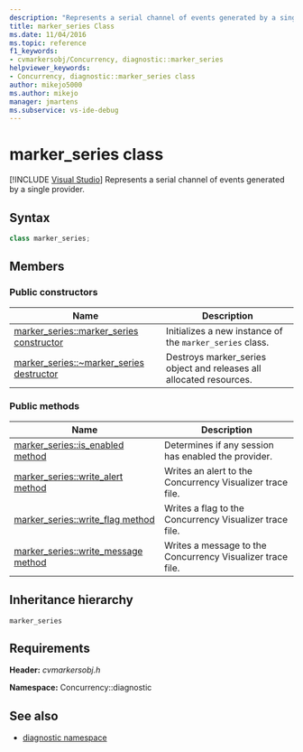```yaml
---
description: "Represents a serial channel of events generated by a single provider."
title: marker_series Class
ms.date: 11/04/2016
ms.topic: reference
f1_keywords: 
- cvmarkersobj/Concurrency, diagnostic::marker_series
helpviewer_keywords: 
- Concurrency, diagnostic::marker_series class
author: mikejo5000
ms.author: mikejo
manager: jmartens
ms.subservice: vs-ide-debug
---
```

# marker_series class

 [!INCLUDE [Visual Studio](~/includes/applies-to-version/vs-windows-only.md)]
Represents a serial channel of events generated by a single provider.

## Syntax

```cpp
class marker_series;
```

## Members

### Public constructors

|Name|Description|
|----------|-----------------|
|[marker_series::marker_series constructor](../profiling/marker-series-marker-series-constructor.md)|Initializes a new instance of the `marker_series` class.|
|[marker_series::~marker_series destructor](../profiling/marker-series-tilde-marker-series-destructor.md)|Destroys marker_series object and releases all allocated resources.|

### Public methods

|Name|Description|
|----------|-----------------|
|[marker_series::is_enabled method](../profiling/marker-series-is-enabled-method.md)|Determines if any session has enabled the provider.|
|[marker_series::write_alert method](../profiling/marker-series-write-alert-method.md)|Writes an alert to the Concurrency Visualizer trace file.|
|[marker_series::write_flag method](../profiling/marker-series-write-flag-method.md)|Writes a flag to the Concurrency Visualizer trace file.|
|[marker_series::write_message method](../profiling/marker-series-write-message-method.md)|Writes a message to the Concurrency Visualizer trace file.|

## Inheritance hierarchy
 `marker_series`

## Requirements
 **Header:** *cvmarkersobj.h*

 **Namespace:** Concurrency::diagnostic

## See also
- [diagnostic namespace](../profiling/diagnostic-namespace.md)

